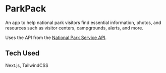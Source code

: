# ParkPack

An app to help national park visitors find essential information, photos, and resources such as visitor centers, campgrounds, alerts, and more.

Uses the API from the [National Park Service API](https://www.nps.gov/subjects/developer/index.htm).

## Tech Used
Next.js, TailwindCSS